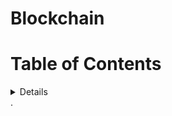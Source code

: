 # Blockchain

# Table of Contents
<details>

1. [Lecture1: What is blockchain technology?](#lecture1-what-is-blockchain-technology)
2. [Lecture2: Blockchain: Decentralized and Distributed System.](#lecture2-blockchain-decentralized-and-distributed-system)
3. [Lecture3: Cryptography](#lecture3-cryptography)
4. [Lecture4: Consensus Algorithms in Blockchain](#lecture4-consensus-algorithms-in-blockchain)
5. [Lecture5: Consensus Algorithms in Blockchain](#lecture5-consensus-algorithms-in-blockchain)
6. [Lecture6: RSA (Rivest-Shamir-Adleman)](#lecture6-rsa-rivest-shamir-adleman)
</details>
.
